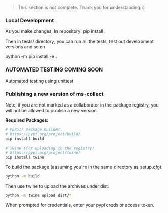 > This section is not complete. Thank you for understanding :)

### Local Development
As you make changes, In repository:
pip install .

Then in tests/ directory, you can run all the tests, test out development versions and so on

python -m pip install -e .

### AUTOMATED TESTING COMING SOON
Automated testing using unittest


### Publishing a new version of ms-collect
Note, if you are not marked as a collaborator in the package registry, you will not be allowed to
publish a new version.

**Required Packages:**
```sh
# PEP517 package builder.
# https://pypi.org/project/build/
pip install build

# Twine (for uploading to the registry)
# https://pypi.org/project/twine/
pip install twine
```

To build the package (assuming you're in the same directory as setup.cfg):
```sh
python -m build
```

Then use twine to upload the archives under dist:
```sh
python -m twine upload dist/*
```

When prompted for credentials, enter your pypi creds or access token.